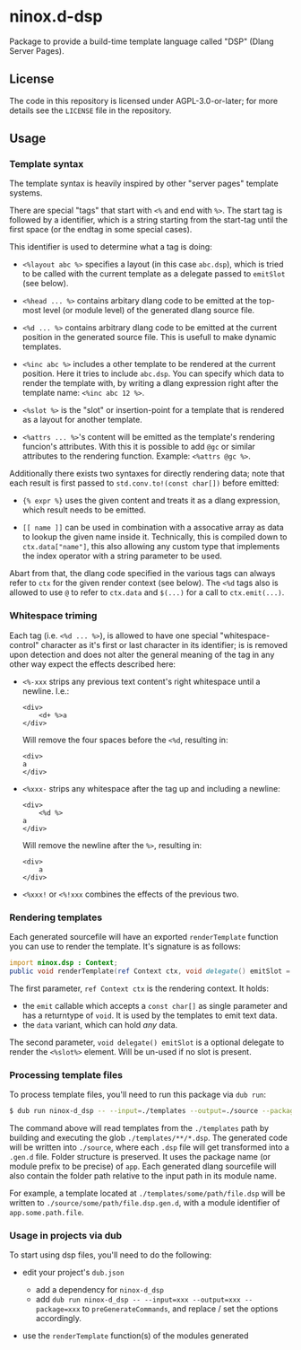 # ninox.d-dsp

Package to provide a build-time template language called "DSP" (Dlang Server Pages).

## License

The code in this repository is licensed under AGPL-3.0-or-later; for more details see the `LICENSE` file in the repository.

## Usage

### Template syntax

The template syntax is heavily inspired by other "server pages" template systems.

There are special "tags" that start with `<%` and end with `%>`. The start tag is followed by a identifier, which is a string starting from the start-tag until the first space (or the endtag in some special cases). 

This identifier is used to determine what a tag is doing:

- `<%layout abc %>` specifies a layout (in this case `abc.dsp`), which is tried to be called with the current template as a delegate passed to `emitSlot` (see below).

- `<%head ... %>` contains arbitary dlang code to be emitted at the top-most level (or module level) of the generated dlang source file.

- `<%d ... %>` contains arbitrary dlang code to be emitted at the current position in the generated source file. This is usefull to make dynamic templates.

- `<%inc abc %>` includes a other template to be rendered at the current position. Here it tries to include `abc.dsp`. You can specify which data to render the template with, by writing a dlang expression right after the template name: `<%inc abc 12 %>`.

- `<%slot %>` is the "slot" or insertion-point for a template that is rendered as a layout for another template.

- `<%attrs ... %>`'s content will be emitted as the template's rendering funcion's attributes. With this it is possible to add `@gc` or similar attributes to the rendering function. Example: `<%attrs @gc %>`.

Additionally there exists two syntaxes for directly rendering data; note that each result is first passed to `std.conv.to!(const char[])` before emitted:

- `{% expr %}` uses the given content and treats it as a dlang expression, which result needs to be emitted.

- `[[ name ]]` can be used in combination with a assocative array as data to lookup the given name inside it. Technically, this is compiled down to `ctx.data["name"]`, this also allowing any custom type that implements the index operator with a string parameter to be used.

Abart from that, the dlang code specified in the various tags can always refer to `ctx` for the given render context (see below). The `<%d` tags also is allowed to use `@` to refer to `ctx.data` and `$(...)` for a call to `ctx.emit(...)`.

### Whitespace triming

Each tag (i.e. `<%d ... %>`), is allowed to have one special "whitespace-control" character as it's first or last character in its identifier; is is removed upon detection and does not alter the general meaning of the tag in any other way expect the effects described here:

- `<%-xxx` strips any previous text content's right whitespace until a newline. I.e.:
    ```dsp
    <div>
        <d+ %>a
    </div>
    ```
    Will remove the four spaces before the `<%d`, resulting in:
    ```dsp
    <div>
    a
    </div>
    ```

- `<%xxx-` strips any whitespace after the tag up and including a newline:
    ```dsp
    <div>
        <%d %>
    a
    </div>
    ```
    Will remove the newline after the `%>`, resulting in:
    ```dsp
    <div>
        a
    </div>
    ```

- `<%xxx!` or `<%!xxx` combines the effects of the previous two.

### Rendering templates

Each generated sourcefile will have an exported `renderTemplate` function you can use to render the template. It's signature is as follows:
```d
import ninox.dsp : Context;
public void renderTemplate(ref Context ctx, void delegate() emitSlot = null);
```

The first parameter, `ref Context ctx` is the rendering context. It holds:
- the `emit` callable which accepts a `const char[]` as single parameter and has a returntype of `void`. It is used by the templates to emit text data.
- the `data` variant, which can hold *any* data.

The second parameter, `void delegate() emitSlot` is a optional delegate to render the `<%slot%>` element. Will be un-used if no slot is present.

### Processing template files

To process template files, you'll need to run this package via `dub run`:

```sh
$ dub run ninox-d_dsp -- --input=./templates --output=./source --package=app
```

The command above will read templates from the `./templates` path by building and executing the glob `./templates/**/*.dsp`. The generated code will be written into `./source`, where each `.dsp` file will get transformed into a `.gen.d` file. Folder structure is preserved. It uses the package name (or module prefix to be precise) of `app`. Each generated dlang sourcefile will also contain the folder path relative to the input path in its module name.

For example, a template located at `./templates/some/path/file.dsp` will be written to `./source/some/path/file.dsp.gen.d`, with a module identifier of `app.some.path.file`.

### Usage in projects via dub

To start using dsp files, you'll need to do the following:

- edit your project's `dub.json`
    - add a dependency for `ninox-d_dsp`
    - add `dub run ninox-d_dsp -- --input=xxx --output=xxx --package=xxx` to `preGenerateCommands`, and replace / set the options accordingly.

- use the `renderTemplate` function(s) of the modules generated
